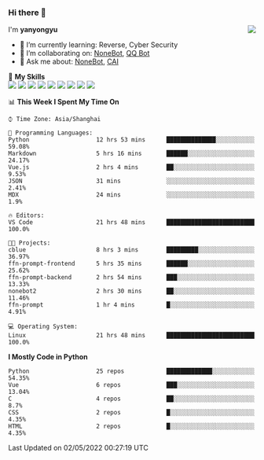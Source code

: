 ### Hi there 👋

<a href="#">
  <img align="right" src="https://github-readme-stats.vercel.app/api?username=yanyongyu&count_private=true&show_icons=true&bg_color=15,f2f7fd,E0EAFC" />
</a>

I'm **yanyongyu**

- 🌱 I’m currently learning: Reverse, Cyber Security
- 👯 I’m collaborating on: [NoneBot](https://github.com/nonebot), [QQ Bot](https://github.com/Mrs4s/go-cqhttp)
- 💬 Ask me about: [NoneBot](https://github.com/nonebot), [CAI](https://github.com/cscs181/CAI)

🌟 **My Skills**  
![](https://img.shields.io/badge/-Python-3e74a2?style=flat-square&logo=Python&logoColor=fff)
![](https://img.shields.io/badge/-Node.js-339933?style=flat-square&logo=Node.js&logoColor=fff)
![](https://img.shields.io/badge/-Vue-4fc08d?style=flat-square&logo=Vue.js&logoColor=fff)
![](https://img.shields.io/badge/-React-2d98ce?style=flat-square&logo=React&logoColor=fff)
![](https://img.shields.io/badge/-Docker-2496ED?style=flat-square&logo=Docker&logoColor=fff)
![](https://img.shields.io/badge/-Linux-000000?style=flat-square&logo=Linux&logoColor=fff)
![](https://img.shields.io/badge/-MySQL-4479A1?style=flat-square&logo=MySQL&logoColor=fff)
![](https://img.shields.io/badge/-Redis-DC382D?style=flat-square&logo=Redis&logoColor=fff)
![](https://img.shields.io/badge/-MongoDB-47A248?style=flat-square&logo=MongoDB&logoColor=fff)

<!--START_SECTION:waka-->
📊 **This Week I Spent My Time On** 

```text
⌚︎ Time Zone: Asia/Shanghai

💬 Programming Languages: 
Python                   12 hrs 53 mins      ██████████████░░░░░░░░░░░   59.08% 
Markdown                 5 hrs 16 mins       ██████░░░░░░░░░░░░░░░░░░░   24.17% 
Vue.js                   2 hrs 4 mins        ██░░░░░░░░░░░░░░░░░░░░░░░   9.53% 
JSON                     31 mins             ░░░░░░░░░░░░░░░░░░░░░░░░░   2.41% 
MDX                      24 mins             ░░░░░░░░░░░░░░░░░░░░░░░░░   1.9%

🔥 Editors: 
VS Code                  21 hrs 48 mins      █████████████████████████   100.0%

🐱‍💻 Projects: 
cblue                    8 hrs 3 mins        █████████░░░░░░░░░░░░░░░░   36.97% 
ffn-prompt-frontend      5 hrs 35 mins       ██████░░░░░░░░░░░░░░░░░░░   25.62% 
ffn-prompt-backend       2 hrs 54 mins       ███░░░░░░░░░░░░░░░░░░░░░░   13.33% 
nonebot2                 2 hrs 30 mins       ██░░░░░░░░░░░░░░░░░░░░░░░   11.46% 
ffn-prompt               1 hr 4 mins         █░░░░░░░░░░░░░░░░░░░░░░░░   4.91%

💻 Operating System: 
Linux                    21 hrs 48 mins      █████████████████████████   100.0%

```

**I Mostly Code in Python** 

```text
Python                   25 repos            █████████████░░░░░░░░░░░░   54.35% 
Vue                      6 repos             ███░░░░░░░░░░░░░░░░░░░░░░   13.04% 
C                        4 repos             ██░░░░░░░░░░░░░░░░░░░░░░░   8.7% 
CSS                      2 repos             █░░░░░░░░░░░░░░░░░░░░░░░░   4.35% 
HTML                     2 repos             █░░░░░░░░░░░░░░░░░░░░░░░░   4.35%

```



 Last Updated on 02/05/2022 00:27:19 UTC
<!--END_SECTION:waka-->

